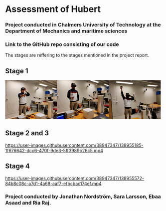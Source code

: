 # Assessment of Hubert
### Project conducted in Chalmers University of Technology at the Department of Mechanics and maritime sciences
### Link to the GitHub repo consisting of our code
The stages are reffering to the stages mentioned in the project report. 

## Stage 1
<img src="Stage1_pose1.jpg" alt="drawing" width="33%"/><img src="Stage1_pose2.jpg" alt="drawing" width="33%"/><img src="Stage1_pose3.jpg" alt="drawing" width="33%"/>


## Stage 2 and 3
https://user-images.githubusercontent.com/38947347/138955185-1f676642-dcc6-470f-9de3-5ff3989b26c5.mp4

## Stage 4
https://user-images.githubusercontent.com/38947347/138955572-84b8c08c-a7d1-4a68-aaf7-efbcbac174ef.mp4

### Project conducted by Jonathan Nordström, Sara Larsson, Ebaa Asaad and Ria Raj.
